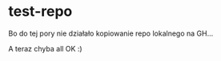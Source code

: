 # test-repo

Bo do tej pory nie działało kopiowanie repo lokalnego na GH...

A teraz chyba all OK :)
